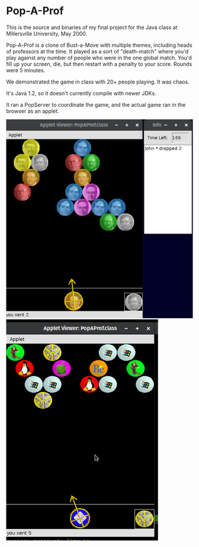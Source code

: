 # Pop-A-Prof 

This is the source and binaries
of my final project for the Java class
at Millersville University, May 2000.

Pop-A-Prof is a clone of Bust-a-Move
with multiple themes,
including heads of professors 
at the time.
It played as a sort of "death-match"
where you'd play against any number 
of people who were in the one global match.
You'd fill up your screen, die, but then restart 
with a penalty to your score.
Rounds were 5 minutes.

We demonstrated the game in class 
with 20+ people playing.
It was chaos.

It's Java 1.2, so it doesn't currently compile with newer JDKs.

It ran a PopServer to coordinate the game,
and the actual game ran in the browser as an applet.

![Professor Theme](pop-a-prof.png)
![OS Theme](pop-a-prof-os.png)
